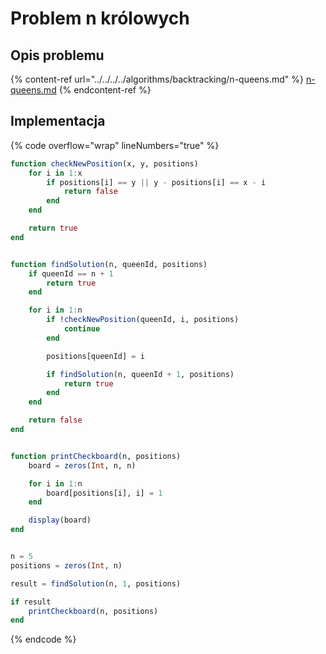 # Problem n królowych

## Opis problemu

{% content-ref url="../../../../algorithms/backtracking/n-queens.md" %}
[n-queens.md](../../../../algorithms/backtracking/n-queens.md)
{% endcontent-ref %}

## Implementacja

{% code overflow="wrap" lineNumbers="true" %}
```julia
function checkNewPosition(x, y, positions)
    for i in 1:x
        if positions[i] == y || y - positions[i] == x - i
            return false
        end
    end

    return true
end


function findSolution(n, queenId, positions)
    if queenId == n + 1
        return true
    end

    for i in 1:n
        if !checkNewPosition(queenId, i, positions)
            continue
        end

        positions[queenId] = i

        if findSolution(n, queenId + 1, positions)
            return true
        end
    end

    return false
end


function printCheckboard(n, positions)
    board = zeros(Int, n, n)

    for i in 1:n
        board[positions[i], i] = 1
    end

    display(board)
end


n = 5
positions = zeros(Int, n)

result = findSolution(n, 1, positions)

if result
    printCheckboard(n, positions)
end
```
{% endcode %}

